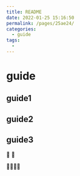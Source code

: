 ```yaml
---
title: README
date: 2022-01-25 15:16:50
permalink: /pages/25ae24/
categories:
  - guide
tags:
  - 
---
```

# guide

## guide1

## guide2

## guide3

:tada: :100:

🍉🍆🦁🍌
